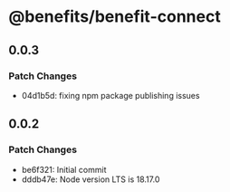 # @benefits/benefit-connect

## 0.0.3

### Patch Changes

- 04d1b5d: fixing npm package publishing issues

## 0.0.2

### Patch Changes

- be6f321: Initial commit
- dddb47e: Node version LTS is 18.17.0
